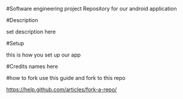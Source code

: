 #Software engineering project
Repository for our android application

#Description

set description here

#Setup

this is how you set up our app

#Credits
names here


#how to fork
use this guide and fork to this repo

https://help.github.com/articles/fork-a-repo/